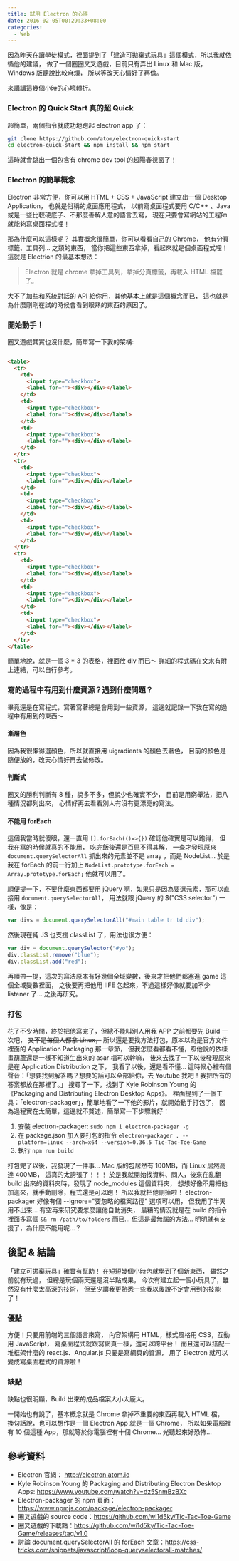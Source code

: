 ```yaml
---
title: 試用 Electron 的心得
date: 2016-02-05T00:29:33+08:00
categories:
  - Web
---
```


因為昨天在讀學徒模式，裡面提到了「建造可拋棄式玩具」這個模式，所以我就依循他的建議，
做了一個圈圈叉叉遊戲，目前只有弄出 Linux 和 Mac 版，Windows 版聽說比較麻煩，
所以等改天心情好了再做。

來講講這幾個小時的心境轉折。

### Electron 的 Quick Start 真的超 Quick

超簡單，兩個指令就成功地跑起 electron app 了：

```bash
git clone https://github.com/atom/electron-quick-start
cd electron-quick-start && npm install && npm start
```

這時就會跳出一個包含有 chrome dev tool 的超陽春視窗了！

### Electron 的簡單概念

Electron 非常方便，你可以用 HTML + CSS + JavaScript 建立出一個 Desktop Application，
也就是俗稱的桌面應用程式，
以前寫桌面程式要用 C/C++ 、Java 或是一些比較硬底子、不那麼善解人意的語言去寫，
現在只要會寫網站的工程師就能夠寫桌面程式哩！

那為什麼可以這樣呢？
其實概念很簡單，你可以看看自己的 Chrome，
他有分頁標籤、工具列… 之類的東西，
當你把這些東西拿掉，看起來就是個桌面程式哩！
這就是 Electrion 的最基本想法：

> Electron 就是 chrome 拿掉工具列，拿掉分頁標籤，再載入 HTML 檔罷了。

大不了加些和系統對話的 API 給你用，其他基本上就是這個概念而已，
這也就是為什麼剛剛在試的時候會看到眼熟的東西的原因了。

### 開始動手！

圈叉遊戲其實也沒什麼，簡單寫一下我的架構:

```html

<table>
  <tr>
    <td>
      <input type="checkbox">
      <label for=""><div></div></label>
    </td>
    <td>
      <input type="checkbox">
      <label for=""><div></div></label>
    </td>
    <td>
      <input type="checkbox">
      <label for=""><div></div></label>
    </td>
  </tr>
  <tr>
    <td>
      <input type="checkbox">
      <label for=""><div></div></label>
    </td>
    <td>
      <input type="checkbox">
      <label for=""><div></div></label>
    </td>
    <td>
      <input type="checkbox">
      <label for=""><div></div></label>
    </td>
  </tr>
  <tr>
    <td>
      <input type="checkbox">
      <label for=""><div></div></label>
    </td>
    <td>
      <input type="checkbox">
      <label for=""><div></div></label>
    </td>
    <td>
      <input type="checkbox">
      <label for=""><div></div></label>
    </td>
  </tr>
</table>

```

簡單地說，就是一個 3 * 3 的表格，裡面放 div 而已～
詳細的程式碼在文末有附上連結，可以自行參考。


### 寫的過程中有用到什麼資源？遇到什麼問題？

畢竟還是在寫程式，寫著寫著總是會用到一些資源，
這邊就記錄一下我在寫的過程中有用到的東西～

#### 漸層色

因為我很懶得選顏色，所以就直接用 uigradients 的顏色去著色，
目前的顏色是隨便放的，改天心情好再去做修改。

#### 判斷式

圈叉的勝利判斷有 8 種，說多不多，但說少也確實不少，
目前是用窮舉法，把八種情況都列出來，
心情好再去看看別人有沒有更漂亮的寫法。

#### 不能用 forEach

這個我當時就傻眼，還一直用 `[].forEach(()=>{})` 確認他確實是可以跑得，
但我在寫的時候就真的不能用，
吃完飯後還是百思不得其解，
一查才發現原來 `document.querySelectorAll` 抓出來的元素並不是 array ，而是 NodeList…
於是我在 forEach 的前一行加上 `NodeList.prototype.forEach = Array.prototype.forEach;`
他就可以用了。

順便提一下，不要什麼東西都要用 jQuery 啊，如果只是因為要選元素，那可以直接用 `document.querySelectorAll`，
用法就跟 jQuery 的 $("CSS selector") 一樣，像是：

```javascript
var divs = document.querySelectorAll("#main table tr td div");
```

然後現在純 JS 也支援 classList 了，用法也很方便：

```javascript
var div = document.querySelector("#yo");
div.classList.remove("blue");
div.classList.add("red");
```

再順帶一提，這次的寫法原本有好幾個全域變數，後來才把他們都塞進 game 這個全域變數裡面，
之後要再把他用 IIFE 包起來，不過這樣好像就要加不少 listener 了… 之後再研究。

### 打包

花了不少時間，終於把他寫完了，但總不能叫別人用我 APP 之前都要先 Build 一次吧，
<del>又不是每個人都拿 Linux，</del>
所以還是要找方法打包，原本以為是官方文件裡面的 Application Packaging 那一章節，
但我怎麼看都看不懂，照他說的依樣畫葫蘆還是一樣不知道生出來的 asar 檔可以幹嘛，
後來去找了一下以後發現原來是在 Application Distribution 之下，
我看了以後，還是看不懂…
這時候心裡有個聲音：「想要找到解答嗎？想要的話可以全部給你，去 Youtube 找吧！我把所有的答案都放在那裡了。」
搜尋了一下，找到了 Kyle Robinson Young 的 《Packaging and Distributing Electron Desktop Apps》。
裡面提到了一個工具：「electron-packager」，簡單地看了一下他的影片，就開始動手打包了，
因為過程實在太簡單，這邊就不贅述，簡單寫一下步驟就好：

1. 安裝 electron-packager: `sudo npm i electron-packager -g`
2. 在 package.json 加入要打包的指令 `electron-packager . --platform=linux --arch=x64 --version=0.36.5 Tic-Tac-Toe-Game`
3. 執行 `npm run build`

打包完了以後，我發現了一件事… Mac 版的包居然有 100MB，而 Linux 居然高達 400MB，
這真的太誇張了！！！
於是我就開始找資料、問人，後來在亂翻 build 出來的資料夾時，發現了 node_modules 這個資料夾，
想想好像不用把他加進來，就手動刪除，程式還是可以跑！
所以我就把他刪掉啦！
electron-packager 好像有個 --ignore="要忽略的檔案路徑" 選項可以用，
但我用了半天用不出來… 有空再來研究要怎麼讓他自動消失，
最糟的情況就是在 build 的指令裡面多寫個 `&& rm /path/to/folders` 而已…
但這是最無腦的方法… 明明就有支援了，為什麼不能用呢…？

## 後記 & 結論

「建立可拋棄玩具」確實有幫助！
在短短幾個小時內就學到了個新東西，
雖然之前就有玩過，
但總是玩個兩天還是沒半點成果，
今次有建立起一個小玩具了，雖然沒有什麼太高深的技術，
但至少讓我更熟悉一些我以後說不定會用到的技能了！

### 優點

方便！只要用前端的三個語言來寫，
內容架構用 HTML，樣式風格用 CSS，互動用 JavaScript，
寫桌面程式就跟寫網頁一樣，還可以跨平台！
而且還可以搭配一堆框架什麼的 react.js、Angular.js 只要是寫網頁的資源，
用了 Electron 就可以變成寫桌面程式的資源啦！

### 缺點

缺點也很明顯，Build 出來的成品檔案大小太龐大。

一開始也有說了，基本概念就是 Chrome 拿掉不重要的東西再載入 HTML 檔，
換句話說，也可以想作是一個 Electron App 就是一個 Chrome，
所以如果電腦裡有 10 個這種 App，那就等於你電腦裡有十個 Chrome…
光聽起來好恐怖…

## 參考資料

- Electron 官網： <http://electron.atom.io>
- Kyle Robinson Young 的 Packaging and Distributing Electron Desktop Apps: <https://www.youtube.com/watch?v=dz5SnmBzBXc>
- Electron-packager 的 npm 頁面：<https://www.npmjs.com/package/electron-packager>
- 圈叉遊戲的 source code：<https://github.com/wi1d5ky/Tic-Tac-Toe-Game>
- 圈叉遊戲的下載點：<https://github.com/wi1d5ky/Tic-Tac-Toe-Game/releases/tag/v1.0>
- 討論 document.querySelectorAll 的 forEach 文章：<https://css-tricks.com/snippets/javascript/loop-queryselectorall-matches/>
